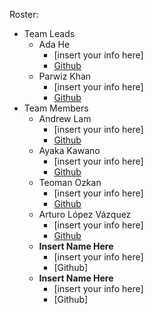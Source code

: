 Roster:
- Team Leads
  - Ada He
    -   [insert your info here]
    -   [Github](https://github.com/adahe8)
  - Parwiz Khan
    - [insert your info here]
    - [Github](https://github.com/parrwiz) 
- Team Members
  - Andrew Lam
    -   [insert your info here]
    -   [Github](https://github.com/anl139)
  - Ayaka Kawano
    - [insert your info here]
    - [Github](https://github.com/ayakak172)
  - Teoman Ozkan
    -   [insert your info here]
    -   [Github](https://github.com/teopotter64)
  - Arturo López Vázquez
    - [insert your info here]
    - [Github](https://github.com/Arblade555)
  - **Insert Name Here**
    -   [insert your info here]
    -   [Github]
  - **Insert Name Here**
    - [insert your info here]
    - [Github]
